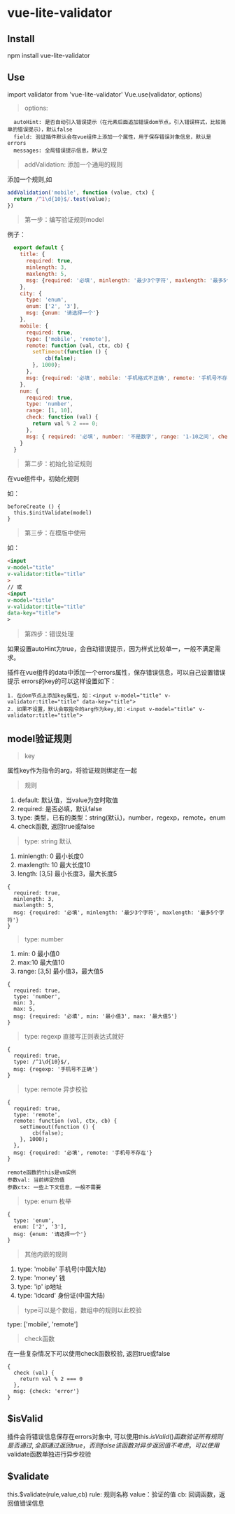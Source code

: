 # vue-lite-validator

## Install
npm install vue-lite-validator

## Use
import validator from 'vue-lite-validator'
Vue.use(validator, options)

> options:

```
  autoHint: 是否自动引入错误提示（在元素后面追加错误dom节点，引入错误样式，比较简单的错误提示），默认false 
  field: 验证插件默认会在vue组件上添加一个属性，用于保存错误对象信息，默认是errors
  messages: 全局错误提示信息，默认空
```

> addValidation: 添加一个通用的规则

  添加一个规则,如
  ```javascript
  addValidation('mobile', function (value, ctx) {
    return /^1\d{10}$/.test(value);
  })
  ```

> 第一步：编写验证规则model

例子：
```javascript
  export default {
    title: {
      required: true,
      minlength: 3,
      maxlength: 5,
      msg: {required: '必填', minlength: '最少3个字符', maxlength: '最多5个字符'}
    },
    city: {
      type: 'enum', 
      enum: ['2', '3'], 
      msg: {enum: '请选择一个'}
    },
    mobile: {
      required: true,
      type: ['mobile', 'remote'],
      remote: function (val, ctx, cb) {
        setTimeout(function () {
            cb(false);
        }, 1000);
      },
      msg: {required: '必填', mobile: '手机格式不正确', remote: '手机号不存在'}
    },
    num: {
      required: true,
      type: 'number',
      range: [1, 10],
      check: function (val) {
        return val % 2 === 0;
      },
      msg: { required: '必填', number: '不是数字', range: '1-10之间', check: '不是1-10之间的偶数' }
    }
  }
  ```
  
> 第二步：初始化验证规则

在vue组件中，初始化规则

如：
```
beforeCreate () {
  this.$initValidate(model)
}
```
> 第三步：在模版中使用

如：
```html
<input
v-model="title"
v-validator:title="title" 
>
// 或
<input 
v-model="title"
v-validator:title="title" 
data-key="title">
>
```

> 第四步：错误处理

如果设置autoHint为true，会自动错误提示，因为样式比较单一，一般不满足需求。

插件在vue组件的data中添加一个errors属性，保存错误信息，可以自己设置错误提示
errors的key的可以这样设置如下：
```
1. 在dom节点上添加key属性，如：<input v-model="title" v-validator:title="title" data-key="title">
2. 如果不设置，默认会取指令的arg作为key,如：<input v-model="title" v-validator:title="title">
```

## model验证规则

> key

属性key作为指令的arg，将验证规则绑定在一起

> 规则

1. default: 默认值，当value为空时取值
2. required: 是否必填，默认false
3. type: 类型，已有的类型：string(默认)，number，regexp，remote，enum
4. check函数, 返回true或false

> type: string 默认

1. minlength: 0 最小长度0
2. maxlength: 10 最大长度10
3. length: [3,5] 最小长度3，最大长度5
```
{
  required: true,
  minlength: 3,
  maxlength: 5,
  msg: {required: '必填', minlength: '最少3个字符', maxlength: '最多5个字符'}
}
```

> type: number

1. min: 0 最小值0
2. max:10 最大值10
3. range: [3,5]  最小值3，最大值5

```
{
  required: true,
  type: 'number',
  min: 3,
  max: 5,
  msg: {required: '必填', min: '最小值3', max: '最大值5'}
}
```

> type: regexp 直接写正则表达式就好

```
{
  required: true,
  type: /^1\d{10}$/,
  msg: {regexp: '手机号不正确'}
}
```

> type: remote 异步校验

```
{
  required: true,
  type: 'remote',
  remote: function (val, ctx, cb) {
    setTimeout(function () {
        cb(false);
    }, 1000);
  },
  msg: {required: '必填', remote: '手机号不存在'}
}

remote函数的this是vm实例
参数val: 当前绑定的值
参数ctx: 一些上下文信息，一般不需要

```

> type: enum 枚举

```
{
  type: 'enum', 
  enum: ['2', '3'], 
  msg: {enum: '请选择一个'}
}
```
  
> 其他内嵌的规则

1. type: 'mobile' 手机号(中国大陆)
2. type: 'money' 钱
3. type: 'ip' ip地址
4. type: 'idcard' 身份证(中国大陆)

> type可以是个数组，数组中的规则以此校验

type: ['mobile', 'remote']

> check函数

在一些复杂情况下可以使用check函数校验, 返回true或false
```
{
  check (val) {
    return val % 2 === 0
  },
  msg: {check: 'error'}
}
```

## $isValid

插件会将错误信息保存在errors对象中,
可以使用this.$isValid()函数验证所有规则是否通过,全部通过返回true，否则false
该函数对异步返回值不考虑，可以使用$validate函数单独进行异步校验

## $validate

this.$validate(rule,value,cb)
rule: 规则名称
value：验证的值
cb: 回调函数，返回值错误信息
